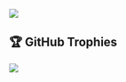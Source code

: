 <!--
**humzaco/humzaco** is a ✨ _special_ ✨ repository because its `README.md` (this file) appears on your GitHub profile.

Here are some ideas to get you started:

- 🔭 I’m currently working on ...
- 🌱 I’m currently learning ...
- 👯 I’m looking to collaborate on ...
- 🤔 I’m looking for help with ...
- 💬 Ask me about ...
- 📫 How to reach me: ...
- 😄 Pronouns: ...
- ⚡ Fun fact: ...
-->

![](https://github-readme-streak-stats.herokuapp.com/?user=humzaco&theme=dark&hide_border=false)<br/>

## 🏆 GitHub Trophies
![](https://github-profile-trophy.vercel.app/?username=humzaco&theme=chalk&no-frame=false&no-bg=true&margin-w=4)

<!-- Proudly created with GPRM ( https://gprm.itsvg.in ) -->
